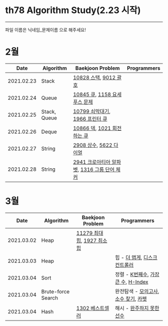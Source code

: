 # th78 Algorithm Study(2.23 시작)

<hr>

파일 이름은 닉네임_문제이름 으로 해주세요!
<h1>2월</h1>

| Date       | Algorithm | Baekjoon Problem | Programmers |
|------------|-----------|------------------|-------------|
| 2021.02.23 | Stack     | [10828 스택](https://www.acmicpc.net/problem/10828), [9012 괄호](https://www.acmicpc.net/problem/9012)      |             |
| 2021.02.24 | Queue     | [10845 큐](https://www.acmicpc.net/problem/10845), [1158 요세푸스 문제](https://www.acmicpc.net/problem/1158)      |             |
| 2021.02.25 | Stack, Queue     | [10799 쇠막대기](https://www.acmicpc.net/problem/10799), [1966 프린터 큐](https://www.acmicpc.net/problem/1966)      |             |
| 2021.02.26 | Deque     | [10866 덱](https://www.acmicpc.net/problem/10866), [1021 회전하는 큐](https://www.acmicpc.net/problem/1021)      |             |
| 2021.02.27 | String     | [2908 상수](https://www.acmicpc.net/problem/2908), [5622 다이얼](https://www.acmicpc.net/problem/5622)      |             |
| 2021.02.28 | String     | [2941 크로아티아 알파벳](https://www.acmicpc.net/problem/2941), [1316 그룹 단어 체커](https://www.acmicpc.net/problem/1316)      |             |

<h1>3월</h1>

| Date       | Algorithm | Baekjoon Problem | Programmers |
|------------|-----------|------------------|-------------|
| 2021.03.02 | Heap     | [11279 최대 힙](https://www.acmicpc.net/problem/11279), [1927 최소 힙](https://www.acmicpc.net/problem/1927)      |             |
| 2021.03.03 | Heap     |       |  힙 - [더 맵게](https://programmers.co.kr/learn/courses/30/lessons/42626), [디스크 컨트롤러](https://programmers.co.kr/learn/courses/30/lessons/42626)   |
| 2021.03.04 | Sort     |       |  정렬 - [K번째수](https://programmers.co.kr/learn/courses/30/lessons/42748), [가장 큰 수](https://programmers.co.kr/learn/courses/30/lessons/42746), [H-Index](https://programmers.co.kr/learn/courses/30/lessons/42747)   |
| 2021.03.04 | Brute-force Search     |       |  완전탐색 - [모의고사](https://programmers.co.kr/learn/courses/30/lessons/42840), [소수 찾기](https://programmers.co.kr/learn/courses/30/lessons/42839), [카펫](https://programmers.co.kr/learn/courses/30/lessons/42842)   |
| 2021.03.04 | Hash     | [1302 베스트셀러](https://www.acmicpc.net/problem/1302)      |  해시 - [완주하지 못한 선수](https://programmers.co.kr/learn/courses/30/lessons/42576)   |
